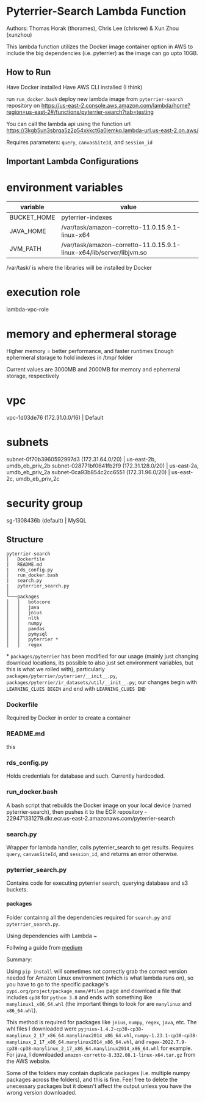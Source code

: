 # Pyterrier-Search Lambda Function


Authors: Thomas Horak (thorames), Chris Lee (chrisree) & Xun Zhou (xunzhou)

This lambda function utilizes the Docker image container option in AWS to include the big dependencies (i.e. pyterrier) as the image can go upto 10GB.

## How to Run

Have Docker installed
Have AWS CLI installed (I think)

run `run_docker.bash`
deploy new lambda image from `pyterrier-search` repository on https://us-east-2.console.aws.amazon.com/lambda/home?region=us-east-2#/functions/pyterrier-search?tab=testing

You can call the lambda api using the function url https://3kgb5un3sbrqa5z2p54xkkct6a0iemkq.lambda-url.us-east-2.on.aws/ 

Requires parameters: `query`, `canvasSiteId`, and `session_id`

## Important Lambda Configurations

# environment variables

| variable | value |
| ---------| -------- | 
| BUCKET_HOME | pyterrier-indexes |
| JAVA_HOME | /var/task/amazon-corretto-11.0.15.9.1-linux-x64 |
| JVM_PATH	| /var/task/amazon-corretto-11.0.15.9.1-linux-x64/lib/server/libjvm.so | 

/var/task/ is where the libraries will be installed by Docker

# execution role

lambda-vpc-role

# memory and ephermeral storage

Higher memory = better performance, and faster runtimes
Enough ephermeral storage to hold indexes in /tmp/ folder

Current values are 3000MB and 2000MB for memory and ephemeral storage, respectively

# vpc

vpc-1d03de76 (172.31.0.0/16) | Default

# subnets

subnet-0f70b3960592997d3 (172.31.64.0/20) | us-east-2b, umdb_eb_priv_2b
subnet-028771bf0641fb2f9 (172.31.128.0/20) | us-east-2a, umdb_eb_priv_2a
subnet-0ca93b854c2cc6551 (172.31.96.0/20) | us-east-2c, umdb_eb_priv_2c

# security group 
sg-1308436b (default) | MySQL

## Structure

```
pyterrier-search
│   Dockerfile
|   README.md
|   rds_config.py
│   run_docker.bash 
|   search.py
|   pyterrier_search.py   
│
└───packages
│   │   botocore
│   │   java
│   │   jnius 
│   │   nltk
│   │   numpy
│   │   pandas
│   │   pymysql
│   │   pyterrier * 
│   │   regex
```

\* `packages/pyterrier` has been modified for our usage (mainly just changing download locations, its possible to also just set environment variables, but this is what we rolled with), particularly `packages/pyterrier/pyterrier/__init__.py`, `packages/pyterrier/ir_datasets/util/__init__.py`; our changes begin with `LEARNING_CLUES BEGIN` and end with `LEARNING_CLUES END`

### Dockerfile

Required by Docker in order to create a container

### README.md

this

### rds_config.py 

Holds credentials for database and such. Currently hardcoded.

### run_docker.bash

A bash script that rebuilds the Docker image on your local device (named pyterrier-search), then pushes it to the ECR repository - 229471331279.dkr.ecr.us-east-2.amazonaws.com/pyterrier-search

### search.py 

Wrapper for lambda handler, calls pyterrier_search to get results. Requires `query`, `canvasSiteId`, and `session_id`, and returns an error otherwise.

### pyterrier_search.py

Contains code for executing pyterrier search, querying database and s3 buckets.

#### packages 

Folder containng all the dependencies required for `search.py` and `pyterrier_search.py`.

Using dependencies with Lambda ~ 

Follwing a guide from [medium](https://korniichuk.medium.com/lambda-with-pandas-fd81aa2ff25e#:~:text=numpy%20*.dist%2Dinfo-,Solution,-AWS%20Lambda%20use)

Summary:

Using `pip install` will sometimes not correctly grab the correct version needed for Amazon Linux environment (which is what lambda runs on), so you have to go to the specific package's `pypi.org/project/package_name/#files` page and download a file that includes `cp38` for `python 3.8` and ends with something like `manylinux1_x86_64.whl` (the important things to look for are `manylinux` and `x86_64.whl`).

This method is required for packages like `jnius`, `numpy`, `regex`, `java`, etc. The whl files I downloaded were `pyjnius-1.4.2-cp38-cp38-manylinux_2_17_x86_64.manylinux2014_x86_64.whl`, `numpy-1.23.1-cp38-cp38-manylinux_2_17_x86_64.manylinux2014_x86_64.whl`, and `regex-2022.7.9-cp38-cp38-manylinux_2_17_x86_64.manylinux2014_x86_64.whl` for example. For java, I downloaded `amazon-corretto-8.332.08.1-linux-x64.tar.gz` from the AWS website.

Some of the folders may contain duplicate packages (i.e. multiple numpy packages across the folders), and this is fine. Feel free to delete the unecessary packages but it doesn't affect the output unless you have the wrong version downloaded.